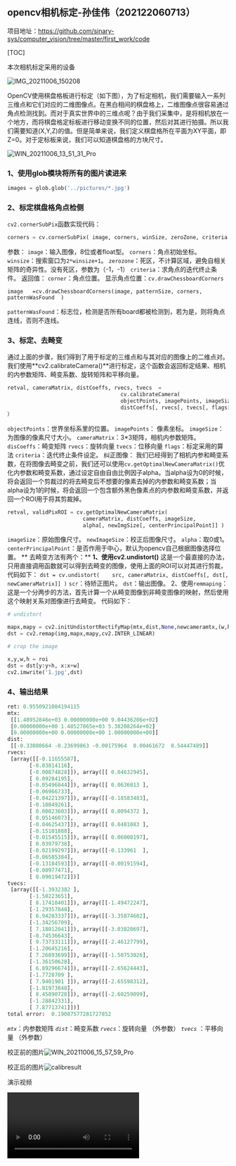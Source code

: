 ## opencv相机标定-孙佳伟（202122060713）

项目地址：https://github.com/sinary-sys/computer_vision/tree/master/first_work/code

[TOC]

本次相机标定采用的设备

![IMG_20211006_150208](IMG_20211006_150208.jpg)

OpenCV使用棋盘格板进行标定（如下图），为了标定相机，我们需要输入一系列三维点和它们对应的二维图像点。在黑白相间的棋盘格上，二维图像点很容易通过角点检测找到。而对于真实世界中的三维点呢？由于我们采集中，是将相机放在一个地方，而将棋盘格定标板进行移动变换不同的位置，然后对其进行拍摄。所以我们需要知道(X,Y,Z)的值。但是简单来说，我们定义棋盘格所在平面为XY平面，即Z=0。对于定标板来说，我们可以知道棋盘格的方块尺寸。


![WIN_20211006_13_51_31_Pro](pictures/WIN_20211006_13_51_31_Pro.jpg)

### 1、使用glob模块将所有的图片读进来

```python
images = glob.glob('../pictures/*.jpg')
```

### 2、标定棋盘格角点检侧

`cv2.cornerSubPix`函数实现代码：

```python
corners	= cv.cornerSubPix( image, corners, winSize, zeroZone, criteria	)
```

参数：
`image`：输入图像，8位或者float型。
`corners`：角点初始坐标。
`winsize`：搜索窗口为`2*winsize+1`。
`zerozone`：死区，不计算区域，避免自相关矩阵的奇异性。没有死区，参数为（-1，-1）
`criteria`：求角点的迭代终止条件。
返回值：
`corner`：角点位置。
显示角点位置：`cv.drawChessboardCorners`

```
image	=cv.drawChessboardCorners(image, patternSize, corners, patternWasFound	)
```
`patternWasFound`：标志位，检测是否所有board都被检测到，若为是，则将角点连线，否则不连线。

### 3、标定、去畸变

通过上面的步骤，我们得到了用于标定的三维点和与其对应的图像上的二维点对。我们使用**cv2.calibrateCamera()**进行标定，这个函数会返回标定结果、相机的内参数矩阵、畸变系数、旋转矩阵和平移向量。

```python
retval, cameraMatrix, distCoeffs, rvecs, tvecs	=	
                                    cv.calibrateCamera(
                                    objectPoints, imagePoints, imageSize, cameraMatrix, 
                                    distCoeffs[, rvecs[, tvecs[, flags[, criteria]]]]
）
```

`objectPoints`：世界坐标系里的位置。
`imagePoints`： 像素坐标。
`imageSize`：为图像的像素尺寸大小。
`cameraMatrix`：3*3矩阵，相机内参数矩阵。
`disCoeffs`：畸变矩阵
`rvecs`：旋转向量
`tvecs`：位移向量
`flags`：标定采用的算法
`criteria`：迭代终止条件设定。
纠正图像：
我们已经得到了相机内参和畸变系数，在将图像去畸变之前，我们还可以使用`cv.getOptimalNewCameraMatrix()`优化内参数和畸变系数，通过设定自由自由比例因子alpha。当alpha设为0的时候，将会返回一个剪裁过的将去畸变后不想要的像素去掉的内参数和畸变系数；当alpha设为1的时候，将会返回一个包含额外黑色像素点的内参数和畸变系数，并返回一个ROI用于将其剪裁掉。

```python
retval, validPixROI = cv.getOptimalNewCameraMatrix(	
                        cameraMatrix, distCoeffs, imageSize, 
                        alpha[, newImgSize[, centerPrincipalPoint]]	)

```

`imageSize`：原始图像尺寸。
`newImageSize`：校正后图像尺寸。
`alpha`：取0或1。
`centerPrincipalPoint`：是否作用于中心，默认为opencv自己根据图像选择位置。
** 去畸变方法有两个：**
**1、使用cv2.undistort()**
这是一个最直接的办法，只用直接调用函数就可以得到去畸变的图像，使用上面的ROI可以对其进行剪裁，代码如下：
`dst = cv.undistort(	src, cameraMatrix, distCoeffs[, dst[, newCameraMatrix]]	)`
`scr`：待矫正图片。
`dst`：输出图像。
2、使用`remmaping`：
这是一个分两步的方法，首先计算一个从畸变图像到非畸变图像的映射，然后使用这个映射关系对图像进行去畸变。
代码如下：

```python
# undistort

mapx,mapy = cv2.initUndistortRectifyMap(mtx,dist,None,newcameramtx,(w,h),5)
dst = cv2.remap(img,mapx,mapy,cv2.INTER_LINEAR)

# crop the image

x,y,w,h = roi
dst = dst[y:y+h, x:x+w]
cv2.imwrite('1.jpg',dst)

```

### 4、输出结果

```python
ret: 0.9550921084194115
mtx:
 [[1.48952846e+03 0.00000000e+00 9.04436206e+02]
 [0.00000000e+00 1.48527865e+03 5.38208264e+02]
 [0.00000000e+00 0.00000000e+00 1.00000000e+00]]
dist:
 [[-0.33080664 -0.23699863 -0.00175964  0.00461672  0.54447489]]
rvecs:
 [array([[-0.11655587],
       [-0.03814116],
       [-0.00874828]]), array([[ 0.04632945],
       [ 0.09284195],
       [-0.05496844]]), array([[ 0.0636013 ],
       [-0.06966733],
       [-0.04221397]]), array([[-0.18583483],
       [-0.10849261],
       [ 0.00823603]]), array([[ 0.0094372 ],
       [ 0.05146073],
       [-0.04625437]]), array([[ 0.0481083 ],
       [-0.15101888],
       [-0.01545515]]), array([[ 0.06008197],
       [ 0.03979738],
       [-0.02199297]]), array([[-0.133961  ],
       [-0.06585384],
       [-0.13184593]]), array([[-0.00191594],
       [-0.00977471],
       [ 0.09019472]])]
tvecs:
 [array([[-1.3932382 ],
       [-1.50223651],
       [ 8.17418401]]), array([[-1.49472247],
       [-1.29357848],
       [ 6.94283337]]), array([[-3.35874602],
       [-1.34256709],
       [ 7.18012041]]), array([[-3.03820697],
       [-0.74536643],
       [ 9.73733111]]), array([[-2.46127799],
       [-1.20645216],
       [ 7.26893699]]), array([[-1.50753026],
       [-1.36150628],
       [ 6.89296674]]), array([[-2.65624443],
       [-1.7728709 ],
       [ 7.9401901 ]]), array([[-2.65598312],
       [-1.81973848],
       [ 8.45890728]]), array([[-2.60259099],
       [-1.28842331],
       [ 7.87713741]])]
total error:  0.19087577281727852

```

*`mtx`*：内参数矩阵
*`dist`*：畸变系数
*`rvecs`*：旋转向量 （外参数）
*`tvecs`* ：平移向量 （外参数）

校正前的图片![WIN_20211006_15_57_59_Pro](pictures/WIN_20211006_15_57_59_Pro.jpg)

校正后的图片![calibresult](code/calibresult.jpg)

演示视频

<video src="Video_2021-10-06_160030.wmv"></video>

